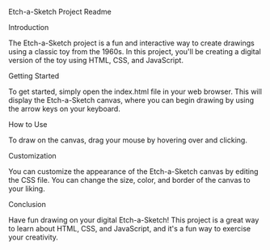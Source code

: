 Etch-a-Sketch Project Readme

Introduction

The Etch-a-Sketch project is a fun and interactive way to create drawings using a classic toy from the 1960s. In this project, you'll be creating a digital version of the toy using HTML, CSS, and JavaScript.

Getting Started

To get started, simply open the index.html file in your web browser. This will display the Etch-a-Sketch canvas, where you can begin drawing by using the arrow keys on your keyboard.

How to Use

To draw on the canvas, drag your mouse by hovering over and clicking.

Customization

You can customize the appearance of the Etch-a-Sketch canvas by editing the CSS file. You can change the size, color, and border of the canvas to your liking.

Conclusion

Have fun drawing on your digital Etch-a-Sketch! This project is a great way to learn about HTML, CSS, and JavaScript, and it's a fun way to exercise your creativity.